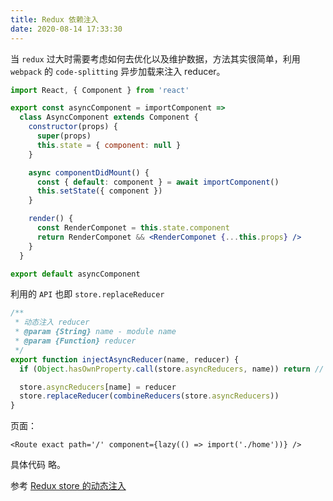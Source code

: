 ```yaml
---
title: Redux 依赖注入
date: 2020-08-14 17:33:30
---
```


当 `redux` 过大时需要考虑如何去优化以及维护数据，方法其实很简单，利用 `webpack` 的 `code-splitting` 异步加载来注入 reducer。

```jsx
import React, { Component } from 'react'

export const asyncComponent = importComponent =>
  class AsyncComponent extends Component {
    constructor(props) {
      super(props)
      this.state = { component: null }
    }

    async componentDidMount() {
      const { default: component } = await importComponent()
      this.setState({ component })
    }

    render() {
      const RenderComponet = this.state.component
      return RenderComponet && <RenderComponet {...this.props} />
    }
  }

export default asyncComponent
```

利用的 `API` 也即 `store.replaceReducer`

```js
/**
 * 动态注入 reducer
 * @param {String} name - module name
 * @param {Function} reducer
 */
export function injectAsyncReducer(name, reducer) {
  if (Object.hasOwnProperty.call(store.asyncReducers, name)) return // 如果存在 则不注入

  store.asyncReducers[name] = reducer
  store.replaceReducer(combineReducers(store.asyncReducers))
}
```

页面：

```JSX
<Route exact path='/' component={lazy(() => import('./home'))} />
```

具体代码 略。

参考 [Redux store 的动态注入](https://zhuanlan.zhihu.com/p/29030226?from_voters_page=true)
